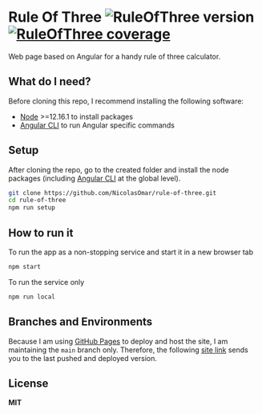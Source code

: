 # Rule Of Three ![RuleOfThree version](https://img.shields.io/github/package-json/v/nicolasomar/rule-of-three?color=success&label=%20&style=flat-square) [![RuleOfThree coverage](https://img.shields.io/codecov/c/github/nicolasomar/rule-of-three?label=%20&logo=codecov&style=flat-square&token=A9HG20UIIO)](https://codecov.io/gh/NicolasOmar/rule-of-three)
Web page based on Angular for a handy rule of three calculator.

## What do I need?
Before cloning this repo, I recommend installing the following software:
- [Node](https://nodejs.org/en/download/) >=12.16.1 to install packages
- [Angular CLI](https://cli.angular.io/) to run Angular specific commands

## Setup
After cloning the repo, go to the created folder and install the node packages (including [Angular CLI](https://cli.angular.io/) at the global level).
```sh
git clone https://github.com/NicolasOmar/rule-of-three.git
cd rule-of-three
npm run setup
```

## How to run it
To run the app as a non-stopping service and start it in a new browser tab
```sh
npm start
```
To run the service only
```sh
npm run local
```

## Branches and Environments
Because I am using [GitHub Pages](https://pages.github.com/) to deploy and host the site, I am maintaining the `main` branch only.
Therefore, the following [site link](https://nicolasomar.github.io/rule-of-three) sends you to the last pushed and deployed version.

## License
**MIT**
